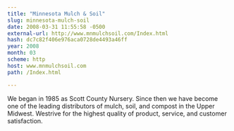 ```yaml
---
title: "Minnesota Mulch & Soil"
slug: minnesota-mulch-soil
date: 2008-03-31 11:55:58 -0500
external-url: http://www.mnmulchsoil.com/Index.html
hash: dc7c82f406e976aca0728de4493a46ff
year: 2008
month: 03
scheme: http
host: www.mnmulchsoil.com
path: /Index.html

---
```


We began in 1985 as Scott County Nursery. Since then we have become one of the leading distributors of mulch, soil, and compost in the Upper Midwest. Westrive for the highest quality of product, service, and customer satisfaction.
